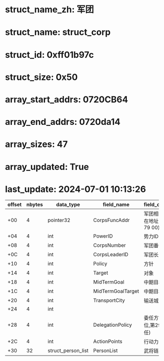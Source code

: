 # struct_name_zh: 军团
# struct_name: struct_corp
# struct_id: 0xff01b97c
# struct_size: 0x50
# array_start_addrs: 0720CB64
# array_end_addrs: 0720da14
# array_sizes: 47
# array_updated: True
# last_update: 2024-07-01 10:13:26
| offset | nbytes | data_type          | field_name        | field_comment                     |
| ------ | ------ | ------------------ | ----------------- | --------------------------------- |
| +00    | 4      | pointer32          | CorpsFuncAddr     | 军团相关函数所在地址(B0 BF 79 00) |
| +04    | 4      | int                | PowerID           | 势力ID                            |
| +08    | 4      | int                | CorpsNumber       | 军团番号                          |
| +0C    | 4      | int                | CorpsLeaderID     | 军团长ID                          |
| +10    | 4      | int                | Policy            | 方针                              |
| +14    | 4      | int                | Target            | 对象                              |
| +18    | 4      | int                | MidTermGoal       | 中期目标                          |
| +1C    | 4      | int                | MidTermGoalTarget | 中期目标对象                      |
| +20    | 4      | int                | TransportCity     | 输送城市                          |
| +24    | 4      | int                |                   |                                   |
| +28    | 4      | int                | DelegationPolicy  | 委任方针(前12位,第29位=委任)      |
| +2C    | 4      | int                | ActionPoints      | 行动力                            |
| +30    | 32     | struct_person_list | PersonList        | 武将链表                          |
